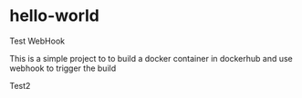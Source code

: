 # hello-world
Test WebHook

This is a simple project to to build a docker container in dockerhub and use webhook to trigger the build

Test2
